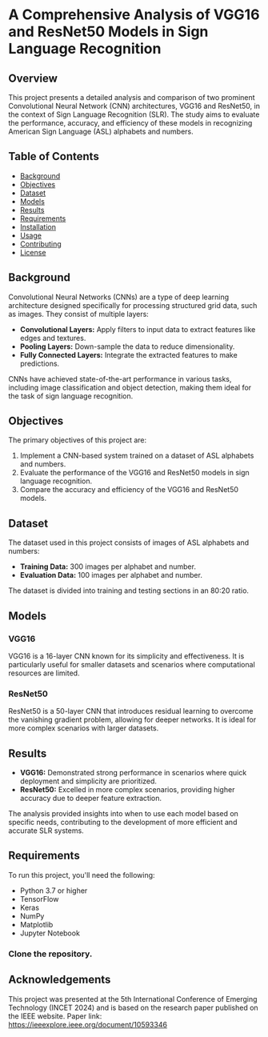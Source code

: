 # A Comprehensive Analysis of VGG16 and ResNet50 Models in Sign Language Recognition

## Overview

This project presents a detailed analysis and comparison of two prominent Convolutional Neural Network (CNN) architectures, VGG16 and ResNet50, in the context of Sign Language Recognition (SLR). The study aims to evaluate the performance, accuracy, and efficiency of these models in recognizing American Sign Language (ASL) alphabets and numbers.

## Table of Contents
- [Background](#background)
- [Objectives](#objectives)
- [Dataset](#dataset)
- [Models](#models)
- [Results](#results)
- [Requirements](#requirements)
- [Installation](#installation)
- [Usage](#usage)
- [Contributing](#contributing)
- [License](#license)

## Background

Convolutional Neural Networks (CNNs) are a type of deep learning architecture designed specifically for processing structured grid data, such as images. They consist of multiple layers:
- **Convolutional Layers:** Apply filters to input data to extract features like edges and textures.
- **Pooling Layers:** Down-sample the data to reduce dimensionality.
- **Fully Connected Layers:** Integrate the extracted features to make predictions.

CNNs have achieved state-of-the-art performance in various tasks, including image classification and object detection, making them ideal for the task of sign language recognition.

## Objectives

The primary objectives of this project are:
1. Implement a CNN-based system trained on a dataset of ASL alphabets and numbers.
2. Evaluate the performance of the VGG16 and ResNet50 models in sign language recognition.
3. Compare the accuracy and efficiency of the VGG16 and ResNet50 models.

## Dataset

The dataset used in this project consists of images of ASL alphabets and numbers:
- **Training Data:** 300 images per alphabet and number.
- **Evaluation Data:** 100 images per alphabet and number.

The dataset is divided into training and testing sections in an 80:20 ratio.

## Models

### VGG16
VGG16 is a 16-layer CNN known for its simplicity and effectiveness. It is particularly useful for smaller datasets and scenarios where computational resources are limited.

### ResNet50
ResNet50 is a 50-layer CNN that introduces residual learning to overcome the vanishing gradient problem, allowing for deeper networks. It is ideal for more complex scenarios with larger datasets.

## Results

- **VGG16:** Demonstrated strong performance in scenarios where quick deployment and simplicity are prioritized.
- **ResNet50:** Excelled in more complex scenarios, providing higher accuracy due to deeper feature extraction.

The analysis provided insights into when to use each model based on specific needs, contributing to the development of more efficient and accurate SLR systems.

## Requirements

To run this project, you'll need the following:
- Python 3.7 or higher
- TensorFlow
- Keras
- NumPy
- Matplotlib
- Jupyter Notebook

### Clone the repository.

## Acknowledgements
This project was presented at the 5th International Conference of Emerging Technology (INCET 2024) and is based on the research paper published on the IEEE website.
Paper link: https://ieeexplore.ieee.org/document/10593346


